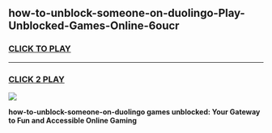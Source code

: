 
## how-to-unblock-someone-on-duolingo-Play-Unblocked-Games-Online-6oucr
<h3>
<a href="https://premium76.site?title=how-to-unblock-someone-on-duolingo&ref=25A">CLICK TO PLAY</a></h3>
<hr>

<h3>
<a href="https://premium76.site?title=how-to-unblock-someone-on-duolingo&ref=25A">CLICK 2 PLAY</a>
  
</h3>

<a href="https://premium76.site?title=how-to-unblock-someone-on-duolingo&ref=25A"><img src="https://clearcache.store/games.png"></a>


**how-to-unblock-someone-on-duolingo games unblocked: Your Gateway to Fun and Accessible Online Gaming**
